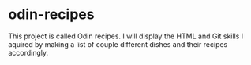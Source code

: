 # odin-recipes
This project is called Odin recipes. I will display the HTML and Git skills I aquired by making a list of couple different dishes and their recipes accordingly.